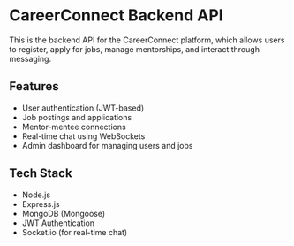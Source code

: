 # CareerConnect Backend API

This is the backend API for the CareerConnect platform, which allows users to register, apply for jobs, manage mentorships, and interact through messaging.

## Features
- User authentication (JWT-based)
- Job postings and applications
- Mentor-mentee connections
- Real-time chat using WebSockets
- Admin dashboard for managing users and jobs

## Tech Stack
- Node.js
- Express.js
- MongoDB (Mongoose)
- JWT Authentication
- Socket.io (for real-time chat)

